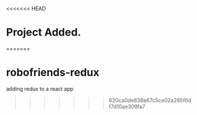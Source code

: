 <<<<<<< HEAD
# Project Added.
=======
# robofriends-redux
adding redux to a react app
>>>>>>> 620ca0de838e67c5ce02a285f6df7d10ae309fa7
